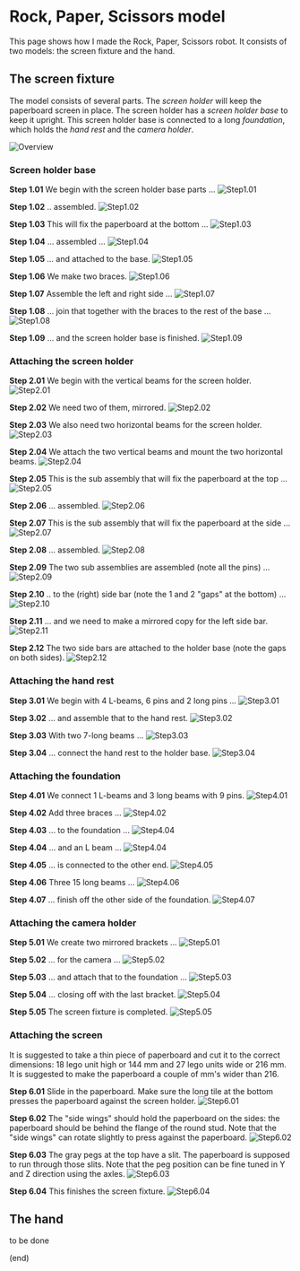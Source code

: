 # Rock, Paper, Scissors model

This page shows how I made the Rock, Paper, Scissors robot.
It consists of two models: the screen fixture and the hand.

## The screen fixture

The model consists of several parts. 
The _screen holder_ will keep the paperboard screen in place.
The screen holder has a _screen holder base_ to keep it upright.
This screen holder base is connected to a long _foundation_,
which holds the _hand rest_ and the _camera holder_.

![Overview](step0.01.jpg)

### Screen holder base

**Step 1.01** We begin with the screen holder base parts ...
![Step1.01](step1.01.jpg)

**Step 1.02** .. assembled.
![Step1.02](step1.02.jpg)

**Step 1.03** This will fix the paperboard at the bottom ...
![Step1.03](step1.03.jpg)

**Step 1.04** ... assembled ...
![Step1.04](step1.04.jpg)

**Step 1.05** ... and attached to the base.
![Step1.05](step1.05.jpg)

**Step 1.06** We make two braces.
![Step1.06](step1.06.jpg)

**Step 1.07** Assemble the left and right side ...
![Step1.07](step1.07.jpg)

**Step 1.08** ... join that together with the braces to the rest of the base ...
![Step1.08](step1.08.jpg)

**Step 1.09** ... and the screen holder base is finished.
![Step1.09](step1.09.jpg)

### Attaching the screen holder

**Step 2.01** We begin with the vertical beams for the screen holder.
![Step2.01](step2.01.jpg)

**Step 2.02** We need two of them, mirrored.
![Step2.02](step2.02.jpg)

**Step 2.03** We also need two horizontal beams for the screen holder.
![Step2.03](step2.03.jpg)

**Step 2.04** We attach the two vertical beams and mount the two horizontal beams.
![Step2.04](step2.04.jpg)

**Step 2.05** This is the sub assembly that will fix the paperboard at the top ...
![Step2.05](step2.05.jpg)

**Step 2.06** ... assembled.
![Step2.06](step2.06.jpg)

**Step 2.07** This is the sub assembly that will fix the paperboard at the side ...
![Step2.07](step2.07.jpg)

**Step 2.08** ... assembled.
![Step2.08](step2.08.jpg)

**Step 2.09** The two sub assemblies are assembled (note all the pins) ...
![Step2.09](step2.09.jpg)

**Step 2.10** .. to the (right) side bar (note the 1 and 2 "gaps" at the bottom) ...
![Step2.10](step2.10.jpg)

**Step 2.11** ... and we need to make a mirrored copy for the left side bar.
![Step2.11](step2.11.jpg)

**Step 2.12** The two side bars are attached to the holder base (note the gaps on both sides).
![Step2.12](step2.12.jpg)

### Attaching the hand rest

**Step 3.01** We begin with 4 L-beams, 6 pins and 2 long pins ...
![Step3.01](step3.01.jpg)

**Step 3.02** ... and assemble that to the hand rest.
![Step3.02](step3.02.jpg)

**Step 3.03** With two 7-long beams ...
![Step3.03](step3.03.jpg)

**Step 3.04** ... connect the hand rest to the holder base.
![Step3.04](step3.04.jpg)


### Attaching the foundation

**Step 4.01** We connect 1 L-beams and 3 long beams with 9 pins.
![Step4.01](step4.01.jpg)

**Step 4.02** Add three braces ...
![Step4.02](step4.02.jpg)

**Step 4.03**  ... to the foundation ...
![Step4.04](step4.04.jpg)

**Step 4.04** ... and an L beam ...
![Step4.04](step4.04.jpg)

**Step 4.05** ... is connected to the other end.
![Step4.05](step4.05.jpg)

**Step 4.06** Three 15 long beams ...
![Step4.06](step4.06.jpg)

**Step 4.07** ... finish off the other side of the foundation.
![Step4.07](step4.07.jpg)


### Attaching the camera holder

**Step 5.01** We create two mirrored brackets ...
![Step5.01](step5.01.jpg)

**Step 5.02** ... for the camera ...
![Step5.02](step5.02.jpg)

**Step 5.03** ... and attach that to the foundation ...
![Step5.03](step5.03.jpg)

**Step 5.04** ... closing off with the last bracket.
![Step5.04](step5.04.jpg)

**Step 5.05** The screen fixture is completed.
![Step5.05](step5.05.jpg)


### Attaching the screen

It is suggested to take a thin piece of paperboard and cut it to the correct dimensions: 18 lego unit high or 144 mm and 27 lego units wide or 216 mm. It is suggested to make the paperboard a couple of mm's wider than 216.

**Step 6.01** Slide in the paperboard. Make sure the long tile at the bottom presses the paperboard against the screen holder.
![Step6.01](step6.01.jpg)

**Step 6.02** The "side wings" should hold the paperboard on the sides: the paperboard should be behind the flange of the round stud. Note that the "side wings" can rotate slightly to press against the paperboard.
![Step6.02](step6.02.jpg)

**Step 6.03** The gray pegs at the top have a slit. The paperboard is supposed to run through those slits. Note that the peg position can be fine tuned in Y and Z direction using the axles.
![Step6.03](step6.03.jpg)

**Step 6.04** This finishes the screen fixture.
![Step6.04](step6.04.jpg)



## The hand

to be done

(end)